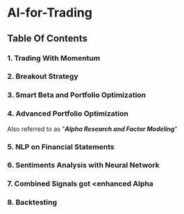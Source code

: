 # AI-for-Trading
## Table Of Contents
### 1. Trading With Momentum
### 2. Breakout Strategy
### 3. Smart Beta and Portfolio Optimization
### 4. Advanced Portfolio Optimization
Also referred to as "_**Alpha Research and Factor Modeling**_"
### 5. NLP on Financial Statements
### 6. Sentiments Analysis with Neural Network
### 7. Combined Signals got <enhanced Alpha
### 8. Backtesting
